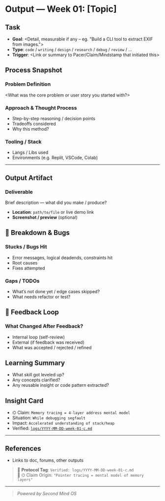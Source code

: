# Output — Week 01: [Topic]

## Task

- **Goal**: <Detail, measurable if any – eg. "Build a CLI tool to extract EXIF from images.">
- **Type**: `code` / `writing` / `design` / `research` / `debug` / `review` / ...
- **Trigger**: <Link or summary to Pacer/Claim/Mindstamp that initiated this>

## Process Snapshot

### Problem Definition

<What was the core problem or user story you started with?>

### Approach & Thought Process

- Step-by-step reasoning / decision points
- Tradeoffs considered
- Why this method?

### Tooling / Stack

- Langs / Libs used
- Environments (e.g. Replit, VSCode, Colab)

---

## Output Artifact

### Deliverable

Brief description — what did you make / produce?

- **Location**: `path/to/file` or live demo link
- **Screenshot / preview** (optional)

<Insert image or code snippet>

## 🚫 Breakdown & Bugs

### Stucks / Bugs Hit

- Error messages, logical deadends, constraints hit
- Root causes
- Fixes attempted

### Gaps / TODOs

- What’s not done yet / edge cases skipped?
- What needs refactor or test?

## 🔁 Feedback Loop

### What Changed After Feedback?

- Internal loop (self-review)
- External (if feedback was received)
- What was accepted / rejected / refined

## Learning Summary

- What skill got leveled up?
- Any concepts clarified?
- Any reusable insight or code pattern extracted?

## Insight Card

- ⌬ Claim: `Memory tracing = 4-layer address mental model`
- Situation: `While debugging segfault`
- Impact: `Accelerated understanding of stack/heap`
- Verified: [`logs/YYYY-MM-DD-week-01-c.md`](/logs/YYYY-MM-DD-week-01-c.md)

---

## References

- Links to doc, forums, other outputs

> 📏 **Protocol Tag**: `Verified: logs/YYYY-MM-DD-week-01-c.md`  
> 📣 ⌬ Claim Origin: `"Pointer tracing = mental model of memory layers"`

---

> _Powered by Second Mind OS_

